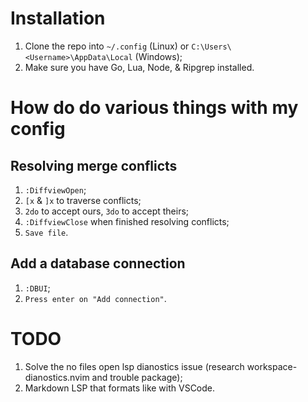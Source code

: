 # Installation

1. Clone the repo into `~/.config` (Linux) or `C:\Users\<Username>\AppData\Local` (Windows);
1. Make sure you have Go, Lua, Node, & Ripgrep installed.

# How do do various things with my config

## Resolving merge conflicts

1. `:DiffviewOpen`;
2. `[x` & `]x` to traverse conflicts;
3. `2do` to accept ours, `3do`  to accept theirs;
4. `:DiffviewClose` when finished resolving conflicts;
5. `Save file`.

## Add a database connection

1. `:DBUI`;
2. `Press enter on "Add connection"`.

# TODO

1. Solve the no files open lsp dianostics issue (research workspace-dianostics.nvim and trouble package);
2. Markdown LSP that formats like with VSCode.
